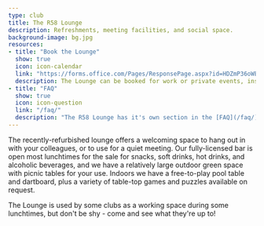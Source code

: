 ```yaml
---
type: club
title: The R58 Lounge
description: Refreshments, meeting facilities, and social space.
background-image: bg.jpg
resources:
- title: "Book the Lounge"
  show: true
  icon: icon-calendar
  link: "https://forms.office.com/Pages/ResponsePage.aspx?id=HDZmP36oWEGPYZnoLbPKyIQBE67jOPlLjGRL0lX125tUMjBXTldMSFZKUFJQMzMyOE4xMlZYSTZQTyQlQCN0PWcu"
  description: The Lounge can be booked for work or private events, inside or outside of work hours. Please fill out the [booking form](https://forms.office.com/Pages/ResponsePage.aspx?id=HDZmP36oWEGPYZnoLbPKyIQBE67jOPlLjGRL0lX125tUMjBXTldMSFZKUFJQMzMyOE4xMlZYSTZQTyQlQCN0PWcu) with your requirements.
- title: "FAQ"
  show: true
  icon: icon-question
  link: "/faq/"
  description: "The R58 Lounge has it's own section in the [FAQ](/faq/) covering commonly-asked questions."
---
```


The recently-refurbished lounge offers a welcoming space to hang out in with your colleagues, or to use for a quiet meeting. Our fully-licensed bar is open most lunchtimes for the sale for snacks, soft drinks, hot drinks, and alcoholic beverages, and we have a relatively large outdoor green space with picnic tables for your use. Indoors we have a free-to-play pool table and dartboard, plus a variety of table-top games and puzzles available on request.

The Lounge is used by some clubs as a working space during some lunchtimes, but don't be shy - come and see what they're up to!
